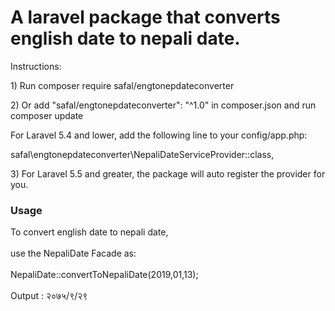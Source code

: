 <!DOCTYPE html>
<html>
<head>
</head>
<body>
<h1>A laravel package that converts english date to nepali date.</h1>
<p>Instructions:</p>
<p> 1) Run composer require safal/engtonepdateconverter</p>
<p> 2) Or add "safal/engtonepdateconverter": "^1.0" in composer.json and run composer update</p>
<p>For Laravel 5.4 and lower, add the following line to your config/app.php:<br>

safal\engtonepdateconverter\NepaliDateServiceProvider::class,

</p>
<p> 3) For Laravel 5.5 and greater, the package will auto register the provider for you. </p>

<h3>Usage</h3>
To convert english date to nepali date,<br><br>
use the NepaliDate Facade as:<br><br>
NepaliDate::convertToNepaliDate(2019,01,13);<br><br>
Output : २०७५/९/२९


</body>
</html>
